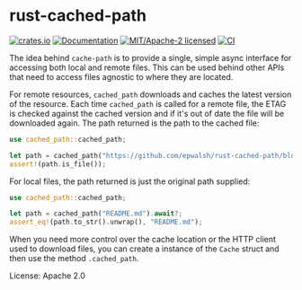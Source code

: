 # rust-cached-path

[![crates.io](https://img.shields.io/crates/v/cached-path.svg)](https://crates.io/crates/cached-path)
[![Documentation](https://docs.rs/cached-path/badge.svg)](https://docs.rs/cached-path)
[![MIT/Apache-2 licensed](https://img.shields.io/crates/l/cached-path.svg)](./LICENSE)
[![CI](https://github.com/epwalsh/rust-cached-path/workflows/CI/badge.svg)](https://github.com/epwalsh/rust-cached-path/actions?query=workflow%3ACI)

The idea behind `cache-path` is to provide a single, simple async interface for
accessing both local and remote files. This can be used behind other APIs that need
to access files agnostic to where they are located.

For remote resources, `cached_path` downloads and caches the latest version of the resource.
Each time `cached_path` is called for a remote file, the ETAG is checked against the cached
version and if it's out of date the file will be downloaded again. The path returned is the
path to the cached file:

```rust
use cached_path::cached_path;

let path = cached_path("https://github.com/epwalsh/rust-cached-path/blob/master/README.md").await?;
assert!(path.is_file());
```

For local files, the path returned is just the original path supplied:

```rust
use cached_path::cached_path;

let path = cached_path("README.md").await?;
assert_eq!(path.to_str().unwrap(), "README.md");
```

When you need more control over the cache location or the HTTP client used to download files,
you can create a instance of the `Cache` struct and then use the method `.cached_path`.

License: Apache 2.0
